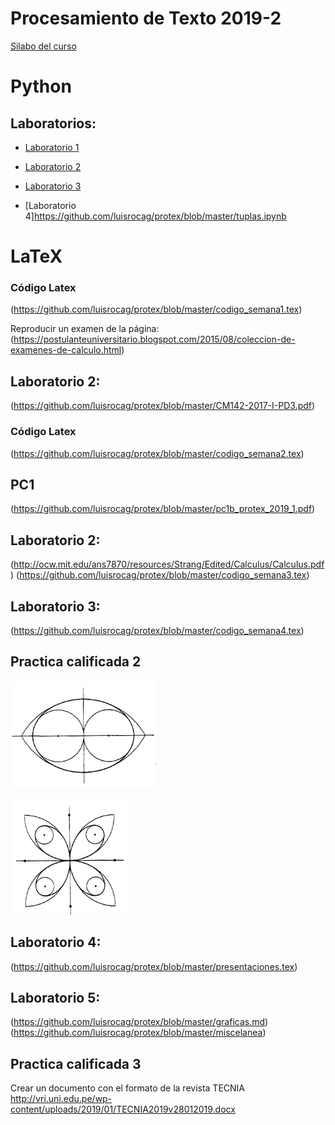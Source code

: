 
# Procesamiento de Texto 2019-2
[Silabo del curso](https://github.com/luisrocag/protex/blob/master/COMPLETO%20PROCESADOR%20DE%20TEXTO%20CIENTIFICO%20Y%20PROGRAMACION.pdf)
# Python
## Laboratorios: 

* [Laboratorio 1](https://github.com/luisrocag/protex/blob/master/Laboratorio1_2019_2.ipynb)

* [Laboratorio 2](https://github.com/luisrocag/protex/blob/master/funciones_sesion2.ipynb)

* [Laboratorio 3](https://github.com/luisrocag/protex/blob/master/Listas_Parte1.ipynb)

* [Laboratorio 4]https://github.com/luisrocag/protex/blob/master/tuplas.ipynb

# LaTeX
### Código Latex 
(https://github.com/luisrocag/protex/blob/master/codigo_semana1.tex)

Reproducir un examen de la página: (https://postulanteuniversitario.blogspot.com/2015/08/coleccion-de-examenes-de-calculo.html)


## Laboratorio 2: 
(https://github.com/luisrocag/protex/blob/master/CM142-2017-I-PD3.pdf)

### Código Latex 
(https://github.com/luisrocag/protex/blob/master/codigo_semana2.tex)

## PC1
(https://github.com/luisrocag/protex/blob/master/pc1b_protex_2019_1.pdf)

## Laboratorio 2: 
(http://ocw.mit.edu/ans7870/resources/Strang/Edited/Calculus/Calculus.pdf)
(https://github.com/luisrocag/protex/blob/master/codigo_semana3.tex)

## Laboratorio 3: 
(https://github.com/luisrocag/protex/blob/master/codigo_semana4.tex)

## Practica calificada 2
![Imagen 1](/figura1.png)

![Imagen 2](/figura2.png)

## Laboratorio 4: 
(https://github.com/luisrocag/protex/blob/master/presentaciones.tex)

## Laboratorio 5: 
(https://github.com/luisrocag/protex/blob/master/graficas.md)
(https://github.com/luisrocag/protex/blob/master/miscelanea)

## Practica calificada 3
Crear un documento con el formato de la revista TECNIA
http://vri.uni.edu.pe/wp-content/uploads/2019/01/TECNIA2019v28012019.docx

